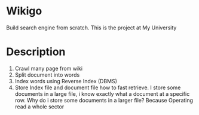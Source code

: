 # Wikigo
Build search engine from scratch. This is the project at My University

# Description
1. Crawl many page from wiki
2. Split document into words
3. Index words using Reverse Index (DBMS)
4. Store Index file and document file how to fast retrieve. 
I store some documents in a large file, i know exactly what a document at a specific row. 
Why do i store some documents in a larger file? Because Operating read a whole sector
